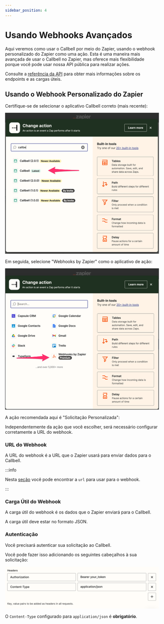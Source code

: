 ```yaml
---
sidebar_position: 4
---
```


# Usando Webhooks Avançados

Aqui veremos como usar o Callbell por meio do Zapier, usando o webhook personalizado do Zapier como uma ação.
Esta é uma maneira mais avançada de usar o Callbell no Zapier, mas oferece mais flexibilidade porque você pode usar nossa API pública para realizar ações.

Consulte a [referência da API](https://docs.callbell.eu/api/reference/introduction'") para obter mais informações sobre os endpoints e as cargas úteis.

## Usando o Webhook Personalizado do Zapier

Certifique-se de selecionar o aplicativo Callbell correto (mais recente):

![Integração do Callbell](../assets/select-action.png)

Em seguida, selecione "Webhooks by Zapier" como o aplicativo de ação:

![Webhooks by Zapier](../assets/webhook.png)

A ação recomendada aqui é "Solicitação Personalizada":

Independentemente da ação que você escolher, será necessário configurar corretamente a URL do webhook.

### URL do Webhook

A URL do webhook é a URL que o Zapier usará para enviar dados para o Callbell.

:::info

Nesta [seção](https://docs.callbell.eu/api/reference/contacts_api/post_contacts) você pode encontrar a `url` para usar para o webhook.

:::

### Carga Útil do Webhook

A carga útil do webhook é os dados que o Zapier enviará para o Callbell.

A carga útil deve estar no formato JSON.

### Autenticação

Você precisará autenticar sua solicitação ao Callbell.

Você pode fazer isso adicionando os seguintes cabeçalhos à sua solicitação:

![Cabeçalhos](../assets/headers.png)

O `Content-Type` configurado para `application/json` é **obrigatório**.